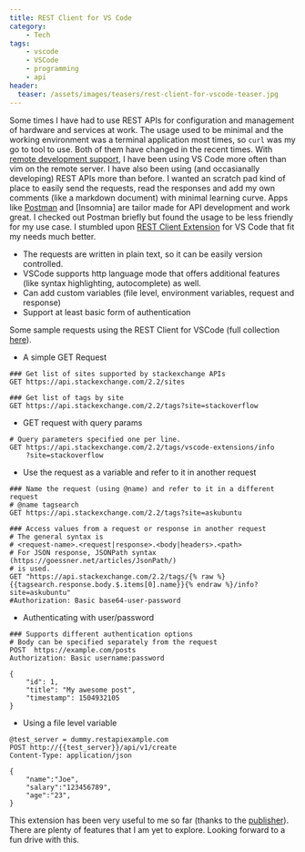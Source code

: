 ```yaml
---
title: REST Client for VS Code
category:
    - Tech
tags:
    - vscode
    - VSCode
    - programming
    - api
header:
  teaser: /assets/images/teasers/rest-client-for-vscode-teaser.jpg
---
```


Some times I have had to use REST APIs for configuration and management of hardware and services at work. The usage used to be minimal and the working environment was a terminal application most times, so `curl` was my go to tool to use. Both of them have changed in the recent times. With [remote development support](https://code.visualstudio.com/docs/remote/remote-overview), I have been using VS Code more often than vim on the remote server. I have also been using (and occasianally developing) REST APIs more than before. I wanted an scratch pad kind of place to easily send the requests, read the responses and add my own comments (like a markdown document) with minimal learning curve. Apps like [Postman](https://www.postman.com/) and [Insomnia] are tailor made for API development and work great. I checked out Postman briefly but found the usage to be less friendly for my use case. I stumbled upon [REST Client Extension](https://marketplace.visualstudio.com/items?itemName=humao.rest-client) for VS Code that fit my needs much better.

- The requests are written in plain text, so it can be easily version controlled.
- VSCode supports http language mode that offers additional features (like syntax highlighting, autocomplete) as well.
- Can add custom variables (file level, environment variables, request and response)
- Support at least basic form of authentication

Some sample requests using the REST Client for VSCode (full collection [here](https://gist.github.com/deepns/38c24829361f23c90b3fe74a9af00d13)).

- A simple GET Request

```http
### Get list of sites supported by stackexchange APIs
GET https://api.stackexchange.com/2.2/sites

### Get list of tags by site
GET https://api.stackexchange.com/2.2/tags?site=stackoverflow
```

- GET request with query params

```http
# Query parameters specified one per line.
GET https://api.stackexchange.com/2.2/tags/vscode-extensions/info
    ?site=stackoverflow
```

- Use the request as a variable and refer to it in another request

```http
### Name the request (using @name) and refer to it in a different request
# @name tagsearch
GET https://api.stackexchange.com/2.2/tags?site=askubuntu

### Access values from a request or response in another request
# The general syntax is
# <request-name>.<request|response>.<body|headers>.<path>
# For JSON response, JSONPath syntax (https://goessner.net/articles/JsonPath/)
# is used.
GET "https://api.stackexchange.com/2.2/tags/{% raw %}{{tagsearch.response.body.$.items[0].name}}{% endraw %}/info?site=askubuntu"
#Authorization: Basic base64-user-password
```

- Authenticating with user/password

```http
### Supports different authentication options
# Body can be specified separately from the request
POST  https://example.com/posts
Authorization: Basic username:password

{
    "id": 1,
    "title": "My awesome post",
    "timestamp": 1504932105
}
```

- Using a file level variable

```http
@test_server = dummy.restapiexample.com
POST http://{{test_server}}/api/v1/create
Content-Type: application/json

{
    "name":"Joe",
    "salary":"123456789",
    "age":"23",
}
```

This extension has been very useful to me so far (thanks to the [publisher](https://marketplace.visualstudio.com/publishers/humao)). There are plenty of features that I am yet to explore. Looking forward to a fun drive with this.
